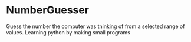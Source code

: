 # NumberGuesser
Guess the number the computer was thinking of from a selected range of values.
Learning python by making small programs
